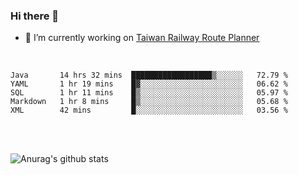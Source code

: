 ### Hi there 👋

- 🔭 I’m currently working on [Taiwan Railway Route Planner](https://github.com/Taiwan-Railway-Route-Planner)

<br/>

<!--START_SECTION:waka-->
```text
Java       14 hrs 32 mins  ██████████████████▒░░░░░░   72.79 % 
YAML       1 hr 19 mins    █▓░░░░░░░░░░░░░░░░░░░░░░░   06.62 % 
SQL        1 hr 11 mins    █▒░░░░░░░░░░░░░░░░░░░░░░░   05.97 % 
Markdown   1 hr 8 mins     █▒░░░░░░░░░░░░░░░░░░░░░░░   05.68 % 
XML        42 mins         █░░░░░░░░░░░░░░░░░░░░░░░░   03.56 % 
```
<!--END_SECTION:waka-->

<br/>
<br/>

![Anurag's github stats](https://github-readme-stats.vercel.app/api?username=DepickereSven&show_icons=true&theme=tokyonight)



<!--
**DepickereSven/DepickereSven** is a ✨ _special_ ✨ repository because its `README.md` (this file) appears on your GitHub profile.

Here are some ideas to get you started:

- 🔭 I’m currently working on ...
- 🌱 I’m currently learning ...
- 👯 I’m looking to collaborate on ...
- 🤔 I’m looking for help with ...
- 💬 Ask me about ...
- 📫 How to reach me: ...
- 😄 Pronouns: ...
- ⚡ Fun fact: ...
-->
